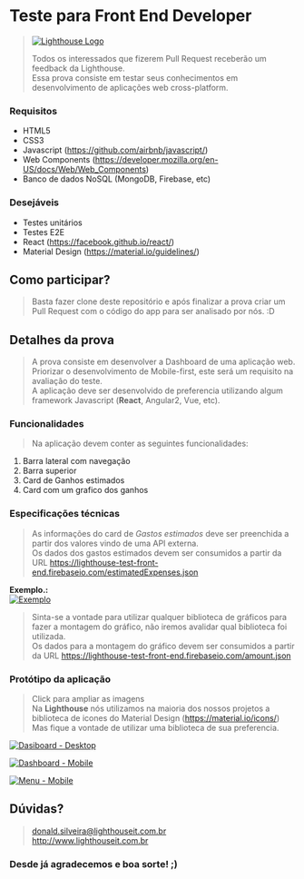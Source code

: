 # Teste para Front End Developer

> [![Lighthouse Logo](http://i.imgur.com/c5f1f6O.png)](http://www.lighthouseit.com.br)
>
> Todos os interessados que fizerem Pull Request receberão um feedback da Lighthouse.<br>
> Essa prova consiste em testar seus conhecimentos em desenvolvimento de aplicações web cross-platform.

### Requisitos
- HTML5
- CSS3
- Javascript (https://github.com/airbnb/javascript/)
- Web Components (https://developer.mozilla.org/en-US/docs/Web/Web_Components)
- Banco de dados NoSQL (MongoDB, Firebase, etc)

### Desejáveis
- Testes unitários
- Testes E2E
- React (https://facebook.github.io/react/)
- Material Design (https://material.io/guidelines/)

## Como participar?
> Basta fazer clone deste repositório e após finalizar a prova criar um Pull Request com o código do app para ser analisado por nós. :D

## Detalhes da prova
> A prova consiste em desenvolver a Dashboard de uma aplicação web. <br>
> Priorizar o desenvolvimento de Mobile-first, este será um requisito na avaliação do teste. <br>
> A aplicação deve ser desenvolvido de preferencia utilizando algum framework Javascript (**React**, Angular2, Vue, etc). <br>

### Funcionalidades
> Na aplicação devem conter as seguintes funcionalidades:

1. Barra lateral com navegação
1. Barra superior
2. Card de Ganhos estimados
3. Card com um grafico dos ganhos

### Especificações técnicas
> As informações do card de *Gastos estimados* deve ser preenchida a partir dos valores vindo de uma API externa. <br>
> Os dados dos gastos estimados devem ser consumidos a partir da URL https://lighthouse-test-front-end.firebaseio.com/estimatedExpenses.json

**Exemplo.:** <br>
[![Exemplo](https://i.imgur.com/o1m2SSF.png)](https://i.imgur.com/o1m2SSF.png)

> Sinta-se a vontade para utilizar qualquer biblioteca de gráficos para fazer a montagem do gráfico, não iremos avalidar qual biblioteca foi utilizada. <br>
> Os dados para a montagem do gráfico devem ser consumidos a partir da URL https://lighthouse-test-front-end.firebaseio.com/amount.json


### Protótipo da aplicação
> Click para ampliar as imagens <br>
> Na **Lighthouse** nós utilizamos na maioria dos nossos projetos a biblioteca de icones do Material Design (https://material.io/icons/) <br>
> Mas fique a vontade de utilizar uma biblioteca de sua preferencia. <br>


[![Dasiboard - Desktop](https://i.imgur.com/WaSNWWw.jpg)](https://i.imgur.com/WaSNWWw.jpg)

[![Dashboard - Mobile](https://i.imgur.com/zzLZUQM.jpg)](https://i.imgur.com/zzLZUQM.jpg)

[![Menu - Mobile](https://i.imgur.com/EJGOtTB.jpg)](https://i.imgur.com/EJGOtTB.jpg)

## Dúvidas?
> donald.silveira@lighthouseit.com.br <br>
> http://www.lighthouseit.com.br

### Desde já agradecemos e boa sorte! ;)
